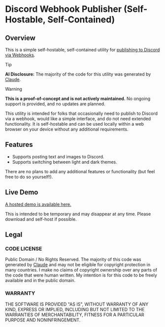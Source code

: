# Discord Webhook Publisher (Self-Hostable, Self-Contained)

## Overview

This is a simple self-hostable, self-contained utility for [publishing to Discord via Webhooks](https://support.discord.com/hc/en-us/articles/228383668-Intro-to-Webhooks).

> [!TIP]
> **AI Disclosure:** The majority of the code for this utility was generated by [Claude](https://claude.ai/).

> [!WARNING]
> **This is a proof-of-concept and is not actively maintained.** No ongoing support is provided, and no updates are planned.

This utility is intended for folks that occasionally need to publish to Discord via a webhook, would like a simple interface, and do not need extended functionality. It is self-hostable and can be used locally within a web browser on your device without any additional requirements.

## Features

* Supports posting text and images to Discord.
* Supports switching between light and dark themes.

There are no plans to add any additional features or functionality (but feel free to do so yourself!).

## Live Demo

[A hosted demo is available here.](https://cdn.bad.download/discord-webhook-publisher/index.html)

This is intended to be temporary and may disappear at any time. Please download and self-host if possible.

## Legal

### CODE LICENSE

Public Domain / No Rights Reserved. The majority of this code was generated by [Claude](https://claude.ai/) and may not be eligible for copyright protection in many countries. I make no claims of copyright ownership over any parts of the code that were human written. My intention is for this code to be freely available and in the public domain.

### WARRANTY

THE SOFTWARE IS PROVIDED "AS IS", WITHOUT WARRANTY OF ANY KIND, EXPRESS OR IMPLIED, INCLUDING BUT NOT LIMITED TO THE WARRANTIES OF MERCHANTABILITY, FITNESS FOR A PARTICULAR PURPOSE AND NONINFRINGEMENT.
